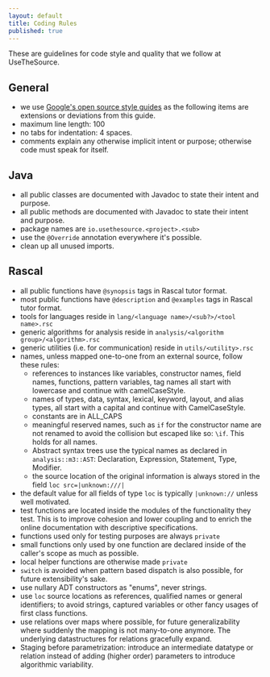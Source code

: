 ```yaml
---
layout: default
title: Coding Rules
published: true
---
```


These are guidelines for code style and quality that we follow at UseTheSource.

## General 

* we use [Google's open source style guides](https://github.com/google/styleguide) as the following items are extensions or deviations from this guide.
* maximum line length: 100 
* no tabs for indentation: 4 spaces.
* comments explain any otherwise implicit intent or purpose; otherwise code must speak for itself.

## Java

* all public classes are documented with Javadoc to state their intent and purpose.
* all public methods are documented with Javadoc to state their intent and purpose.
* package names are `io.usethesource.<project>.<sub>`
* use the `@Override` annotation everywhere it's possible.
* clean up all unused imports.

## Rascal

* all public functions have `@synopsis` tags in Rascal tutor format.
* most public functions have `@description` and `@examples` tags in Rascal tutor format.
* tools for languages reside in `lang/<language name>/<sub?>/<tool name>.rsc`
* generic algorithms for analysis reside in `analysis/<algorithm group>/<algorithm>.rsc`
* generic utilities (i.e. for communication) reside in `utils/<utility>.rsc`
* names, unless mapped one-to-one from an external source, follow these rules:
  * references to instances like variables, constructor names, field names, functions, pattern variables, tag names all start with lowercase and continue with camelCaseStyle.
  * names of types, data, syntax, lexical, keyword, layout, and alias types, all start with a capital and continue with CamelCaseStyle.
  * constants are in ALL_CAPS
  * meaningful reserved names, such as `if` for the constructor name are not renamed to avoid the collision but escaped like so: `\if`. This holds for all names.
  * Abstract syntax trees use the typical names as declared in `analysis::m3::AST`: Declaration, Expression, Statement, Type, Modifier.
  * the source location of the original information is always stored in the field `loc src=|unknown:///|`
* the default value for all fields of type `loc` is typically `|unknown://` unless well motivated.
* test functions are located inside the modules of the functionality they test. This is to improve cohesion and lower coupling and to enrich the online documentation with descriptive specifications.
* functions used only for testing purposes are always `private`
* small functions only used by one function are declared inside of the caller's scope as much as possible.
* local helper functions are otherwise made `private`
* `switch` is avoided when pattern based dispatch is also possible, for future extensibility's sake.
* use nullary ADT constructors as "enums", never strings.
* use `loc` source locations as references, qualified names or general identifiers; to avoid strings, captured variables or other fancy usages of first class functions.
* use relations over maps where possible, for future generalizability where suddenly the mapping is not many-to-one anymore. The underlying datastructures for relations gracefully expand.
* Staging before parametrization: introduce an intermediate datatype or relation instead of adding (higher order) parameters to introduce algorithmic variability. 
    
    
